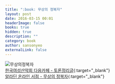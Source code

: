 ```yaml
---
title: ":book: 무상의 정복자"
layout: post
date: 2016-03-15 00:01
headerImage: false
books: true
hidden: true
description: ""
category: book
author: sansonyeo
externalLink: false
---
```

![무상의정복자](https://image.aladin.co.kr/product/7960/6/cover500/8996745537_1.jpg)
<br>[한국여성산악회 다음카페 - 토론정리글](https://cafe.daum.net/8848kwca/5NO3/168){:target="_blank"}
<br>[알라딘 온라인 서점 - 무상의 정복자](https://www.aladin.co.kr/shop/wproduct.aspx?ItemId=79600637){:target="_blank"}
<script src="https://utteranc.es/client.js"
        repo="sansonyeo/mountain-book"
        issue-term="pathname"
        theme="github-dark"
        crossorigin="anonymous"
        async>
</script>
